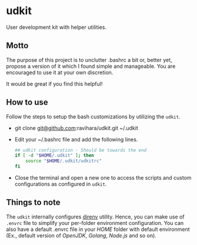 # udkit

User development kit with helper utilities.

## Motto

The purpose of this project is to unclutter .bashrc a bit or, better yet, propose a version of it which I found simple and manageable. You are encouraged to use it at your own discretion.

It would be great if you find this helpful!

## How to use

Follow the steps to setup the bash customizations by utilizing the `udkit`.

- git clone git@github.com:ravihara/udkit.git ~/.udkit
- Edit your ~/.bashrc file and add the following lines.

  ```bash
  ## udkit configuration - Should be towards the end
  if [ -d "$HOME/.udkit" ]; then
      source "$HOME/.udkit/udkitrc"
  fi
  ```

- Close the terminal and open a new one to access the scripts and custom configurations as configured in `udkit`.

## Things to note

The `udkit` internally configures [direnv](https://direnv.net/) utility. Hence, you can make use of `.envrc` file to simplify your per-folder environment configuration. You can also have a default .envrc file in your _HOME_ folder with default environment (Ex., default version of _OpenJDK_, _Golang_, _Node.js_ and so on).
